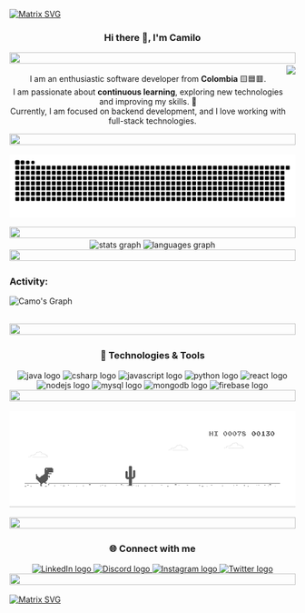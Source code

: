 [![Matrix SVG](https://raw.githubusercontent.com/rodrigograca31/rodrigograca31/master/matrix.svg)](https://www.youtube.com/watch?v=SDkAGkd4NLc)

<h3 align="center">Hi there 👋, I'm Camilo</h3>
<img src="https://i.imgur.com/dBaSKWF.gif" height="20" width="100%">

<img align="right" height="80" src="https://media0.giphy.com/media/v1.Y2lkPTc5MGI3NjExbDMxZmQ4YWxzbWVrODFvbXJlNWx6NjUyM3BrZngxMHJyY2g4d2docCZlcD12MV9pbnRlcm5hbF9naWZfYnlfaWQmY3Q9Zw/WbdTCsPaURygl0tPEi/giphy.gif" />

<p align="center">
  I am an enthusiastic software developer from <strong>Colombia</strong> 🟨🟦🟥.
  <br>
  I am passionate about <strong>continuous learning</strong>, exploring new technologies and improving my skills. 🌱
  <br>
  Currently, I am focused on backend development, and I love working with full-stack technologies.
</p>

<img src="https://i.imgur.com/dBaSKWF.gif" height="20" width="100%">

<p align="center">
  <img src="https://github.com/Camo8rour/Camo8rour/blob/main/github-user-contribution.svg" alt="snake">
</p>

<img src="https://i.imgur.com/dBaSKWF.gif" height="20" width="100%">

<div align="center">
  <img src="https://github-readme-stats.vercel.app/api?username=Camo8rour&hide_title=false&hide_rank=false&show_icons=true&include_all_commits=false&count_private=false&disable_animations=false&theme=dracula&locale=en&hide_border=false" height="150" alt="stats graph"  />
  <img src="https://github-readme-stats.vercel.app/api/top-langs?username=Camo8rour&locale=en&hide_title=false&layout=compact&card_width=320&langs_count=5&theme=dracula&hide_border=false" height="150" alt="languages graph"  />
</div>

<img src="https://i.imgur.com/dBaSKWF.gif" height="20" width="100%">

<h3 align="left">Activity:</h3>

![Camo's Graph](https://github-readme-activity-graph.vercel.app/graph?username=Camo8rour&custom_title=Camo%20GitHub%20Activity%20Graph&bg_color=0D1117&color=7F3FBF&line=7F3FBF&point=7F3FBF&area_color=FFFFFF&title_color=FFFFFF&area=true)
<br><br>

<img src="https://i.imgur.com/dBaSKWF.gif" height="20" width="100%">

<h3 align="center">🔧 Technologies & Tools</h3>

<div align="center">
  <img src="https://cdn.jsdelivr.net/gh/devicons/devicon/icons/java/java-original.svg" height="40" alt="java logo" />
  <img src="https://cdn.jsdelivr.net/gh/devicons/devicon/icons/csharp/csharp-original.svg" height="40" alt="csharp logo" />
  <img src="https://cdn.jsdelivr.net/gh/devicons/devicon/icons/javascript/javascript-original.svg" height="40" alt="javascript logo" />
  <img src="https://cdn.jsdelivr.net/gh/devicons/devicon/icons/python/python-original.svg" height="40" alt="python logo" />
  <img src="https://cdn.jsdelivr.net/gh/devicons/devicon/icons/react/react-original.svg" height="40" alt="react logo" />
  <img src="https://cdn.jsdelivr.net/gh/devicons/devicon/icons/nodejs/nodejs-original.svg" height="40" alt="nodejs logo" />
  <img src="https://cdn.jsdelivr.net/gh/devicons/devicon/icons/mysql/mysql-original.svg" height="40" alt="mysql logo" />
  <img src="https://cdn.jsdelivr.net/gh/devicons/devicon/icons/mongodb/mongodb-original.svg" height="40" alt="mongodb logo" />
  <img src="https://cdn.jsdelivr.net/gh/devicons/devicon/icons/firebase/firebase-plain.svg" height="40" alt="firebase logo" />
</div>

<img src="https://i.imgur.com/dBaSKWF.gif" height="20" width="100%">

![Dino](https://raw.githubusercontent.com/wangningkai/wangningkai/master/assets/dino.gif)

<img src="https://i.imgur.com/dBaSKWF.gif" height="20" width="100%">

<h3 align="center">🌐 Connect with me</h3>

<div align="center">
  <a href="https://www.linkedin.com/in/camo-rour88" target="_blank">
    <img src="https://img.shields.io/static/v1?message=LinkedIn&logo=linkedin&label=&color=0077B5&logoColor=white&style=for-the-badge" height="35" alt="LinkedIn logo" />
  </a>
  <a href="https://discord.com/users/755861145335889932" target="_blank">
    <img src="https://img.shields.io/static/v1?message=Discord&logo=discord&label=&color=7289DA&logoColor=white&style=for-the-badge" height="35" alt="Discord logo" />
  </a>
  <a href="https://www.instagram.com/camorour8/" target="_blank">
    <img src="https://img.shields.io/static/v1?message=Instagram&logo=instagram&label=&color=E4405F&logoColor=white&style=for-the-badge" height="35" alt="Instagram logo" />
  </a>
  <a href="https://x.com/CamiloR34221134" target="_blank">
    <img src="https://img.shields.io/static/v1?message=Twitter&logo=twitter&label=&color=1DA1F2&logoColor=white&style=for-the-badge" height="35" alt="Twitter logo" />
  </a>
</div>

<img src="https://i.imgur.com/dBaSKWF.gif" height="20" width="100%">

[![Matrix SVG](https://raw.githubusercontent.com/rodrigograca31/rodrigograca31/master/matrix.svg)](https://www.youtube.com/watch?v=SDkAGkd4NLc)
